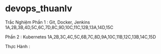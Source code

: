 # devops_thuanlv
Trắc Nghiệm
Phần 1 : Git, Docker, Jenkins
1A,2B,3B,4D,5C,6C,7D,8C,9D,10C,11C,12B,13A,14D,15C

Phần 2 : Kubernetes
1A,2B,3C,4C,5C,6B,7C,8D,9A,10C,11B,12C,13B,14C,15D

Thực Hành :
 
